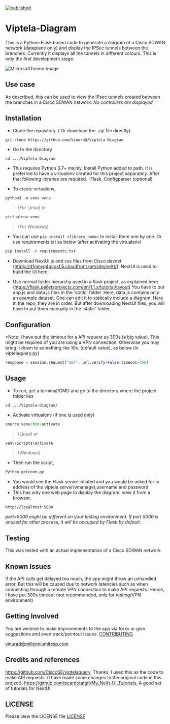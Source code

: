 [![published](https://static.production.devnetcloud.com/codeexchange/assets/images/devnet-published.svg)](https://developer.cisco.com/codeexchange/github/repo/VinuraD/Viptela-Diagram)

# Viptela-Diagram
This is a Python-Flask based code to generate a diagram of a Cisco SDWAN network (dataplane only) and display the IPSec tunnels between the branches. Currently it displays all the tunnels in different colours. This is only the first development stage. 

![MicrosoftTeams-image](https://user-images.githubusercontent.com/31266374/98461589-5ef71800-21d3-11eb-924c-578f309d7415.png)


## Use case
As described, this can be used to view the IPsec tunnels created between the branches in a Cisco SDWAN network. *No controllers are displayed*

## Installation

* Clone the repository. ( Or download the .zip file directly).
```
git clone https://github.com/VinuraD/Viptela-Diagram 
```

* Go to the directory
```
cd .../Viptela-Diagram
```

* This requires Python 3.7+ mainly. Install Python added to path. It is preferred to have a virtualenv created for this project separately. After that following libraries are required.
-Flask, Configparser (optional)

* To create virtualenv,

```python 
python3 -m venv venv
```
>(For Linux) or 

```python 
virtualenv venv
``` 
>(For Windows)

* You can use `pip install <library_name>` to install them one by one. Or use requirements.txt as below (after activating the virtualenv)

```python
pip install -r requirements.txt
```

* Download NextUI js and css files from Cisco devnet (https://d1nmyq4gcgsfi5.cloudfront.net/site/neXt/). NextUI is used to build the UI here. 

* Use normal folder hierarchy used in a flask project, as explained here (https://flask.palletsprojects.com/en/1.1.x/tutorial/layout) You have to put app.js and data.js files in the 'static' folder. Here, data.js contains only an example dataset. One can edit it to statically include a diagram. Here in the repo, they are in order. But after downloading NextUI files, you will have to put them manually in the 'static' folder.

## Configuration

*Note: I have put the timeout for a API request as 300s (a big value). This might be required of you are using a VPN connection. Otherwise you may bring it down to something like 10s. (default value), as below (in viptelaquery.py)

```python
response = session.request("GET", url,verify=False,timeout=300)
```

## Usage

* To run, get a terminal/CMD and go to the directory where the project folder lies

 ```
 cd .../Viptela-Diagram/
 ```

* Activate virtualenv (if one is used only)

```python
source venv/bin/activate
```
>(Linux) or 
```python
venv\Scripts\activate
``` 
>(Windows)

* Then run the script,

```python
Python getconn.py
```
* You would see the Flask server intiated and you would be asked for ip address of the viptela server(vmanage),username and password
* This has only one web page to display the diagram, view it from a browser,

```
http://localhost:5000
```
*port=5000 might be different on your testing environment. If port 5000 is unused for other process, it will be occupied by Flask by default*.

## Testing

This was tested with an actual implementation of a Cisco SDWAN network

## Known Issues

If the API calls get delayed too much, the app might throw an unhandled error. But this will be caused due to network latencies such as when connecting through a remote VPN connection to make API requests. Hence, I have put 300s timeout (not recommended, only for testing/VPN environment)

## Getting Involved

You are welome to make improvements to the app via forks or give suggestions and even track/pointout issues.
[CONTRIBUTING](https://github.com/VinuraD/Viptela-Diagram/blob/main/CONTRIBUTING.md)

vinurad@millenniumitesp.com 

## Credits and references

https://github.com/CiscoSE/viptelaquery, Thanks, I used this as the code to make API requests. (I have made some changes to the original code in this project).
https://github.com/pcardotatgit/My_NeXt-UI_Tutorials, A good set of tutorials for NextUI

## LICENSE

Please view the LICENSE file
[LICENSE](https://github.com/VinuraD/Viptela-Diagram/blob/main/LICENSE)
